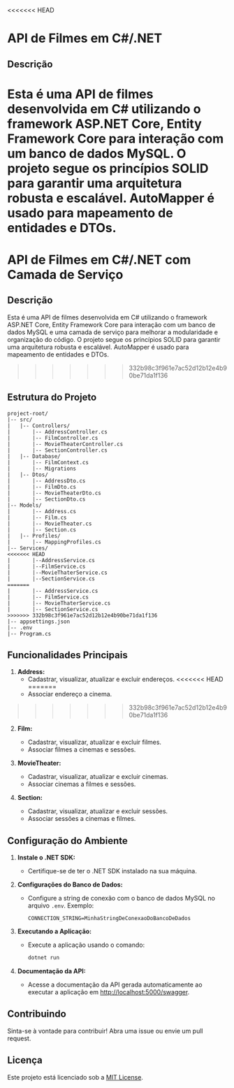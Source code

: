 <<<<<<< HEAD
# API de Filmes em C#/.NET 

## Descrição

Esta é uma API de filmes desenvolvida em C# utilizando o framework ASP.NET Core, Entity Framework Core para interação com um banco de dados MySQL. O projeto segue os princípios SOLID para garantir uma arquitetura robusta e escalável. AutoMapper é usado para mapeamento de entidades e DTOs.
=======
# API de Filmes em C#/.NET com Camada de Serviço

## Descrição

Esta é uma API de filmes desenvolvida em C# utilizando o framework ASP.NET Core, Entity Framework Core para interação com um banco de dados MySQL e uma camada de serviço para melhorar a modularidade e organização do código. O projeto segue os princípios SOLID para garantir uma arquitetura robusta e escalável. AutoMapper é usado para mapeamento de entidades e DTOs.
>>>>>>> 332b98c3f961e7ac52d12b12e4b90be71da1f136

## Estrutura do Projeto

```
project-root/
|-- src/
|   |-- Controllers/
|       |-- AddressController.cs
|       |-- FilmController.cs
|       |-- MovieTheaterController.cs
|       |-- SectionController.cs
|   |-- Database/
|       |-- FilmContext.cs
|       |-- Migrations
|   |-- Dtos/
|       |-- AddressDto.cs
|       |-- FilmDto.cs
|       |-- MovieTheaterDto.cs
|       |-- SectionDto.cs
|-- Models/
|       |-- Address.cs
|       |-- Film.cs
|       |-- MovieTheater.cs
|       |-- Section.cs
|   |-- Profiles/
|       |-- MappingProfiles.cs
|-- Services/
<<<<<<< HEAD
|       |--AddressService.cs
|       |--FilmService.cs
|       |--MovieThaterService.cs
|       |--SectionService.cs
=======
|       |-- AddressService.cs
|       |-- FilmService.cs
|       |-- MovieThaterService.cs
|       |-- SectionService.cs
>>>>>>> 332b98c3f961e7ac52d12b12e4b90be71da1f136
|-- appsettings.json
|-- .env
|-- Program.cs
```

## Funcionalidades Principais

1. **Address:**
   - Cadastrar, visualizar, atualizar e excluir endereços.
<<<<<<< HEAD
=======
   - Associar endereço a cinema.
>>>>>>> 332b98c3f961e7ac52d12b12e4b90be71da1f136

2. **Film:**
   - Cadastrar, visualizar, atualizar e excluir filmes.
   - Associar filmes a cinemas e sessões.

3. **MovieTheater:**
   - Cadastrar, visualizar, atualizar e excluir cinemas.
   - Associar cinemas a filmes e sessões.

4. **Section:**
   - Cadastrar, visualizar, atualizar e excluir sessões.
   - Associar sessões a cinemas e filmes.

## Configuração do Ambiente

1. **Instale o .NET SDK:**
   - Certifique-se de ter o .NET SDK instalado na sua máquina.

2. **Configurações do Banco de Dados:**
   - Configure a string de conexão com o banco de dados MySQL no arquivo `.env`. Exemplo:
     ```env
     CONNECTION_STRING=MinhaStringDeConexaoDoBancoDeDados
     ```

3. **Executando a Aplicação:**
   - Execute a aplicação usando o comando:
     ```bash
     dotnet run
     ```

4. **Documentação da API:**
   - Acesse a documentação da API gerada automaticamente ao executar a aplicação em [http://localhost:5000/swagger](http://localhost:5000/swagger).

## Contribuindo

Sinta-se à vontade para contribuir! Abra uma issue ou envie um pull request.

## Licença

Este projeto está licenciado sob a [MIT License](LICENSE).
